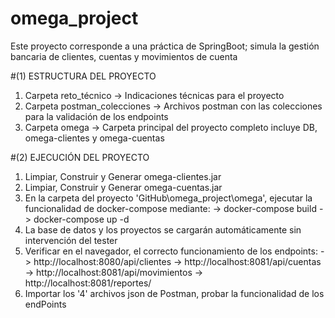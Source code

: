 # omega_project

Este proyecto corresponde a una práctica de SpringBoot; simula la gestión bancaria de clientes, cuentas y movimientos de cuenta


#(1) ESTRUCTURA DEL PROYECTO
1. Carpeta reto_técnico 		-> Indicaciones técnicas para el proyecto
2. Carpeta postman_colecciones 	-> Archivos postman con las colecciones para la validación de los endpoints
3. Carpeta omega 				-> Carpeta principal del proyecto completo incluye DB, omega-clientes y omega-cuentas


#(2) EJECUCIÓN DEL PROYECTO
1. Limpiar, Construir y Generar omega-clientes.jar
2. Limpiar, Construir y Generar omega-cuentas.jar
3. En la carpeta del proyecto 'GitHub\omega_project\omega', ejecutar la funcionalidad de docker-compose mediante:
	-> docker-compose build 
	-> docker-compose up -d
4. La base de datos y los proyectos se cargarán automáticamente sin intervención del tester
5. Verificar en el navegador, el correcto funcionamiento de los endpoints:
	-> http://localhost:8080/api/clientes
	-> http://localhost:8081/api/cuentas
	-> http://localhost:8081/api/movimientos
	-> http://localhost:8081/reportes/
6. Importar los '4' archivos json de Postman, probar la funcionalidad de los endPoints
	

